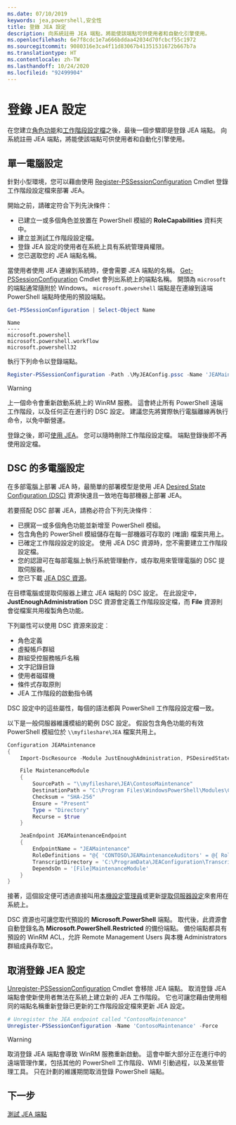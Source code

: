 ```yaml
---
ms.date: 07/10/2019
keywords: jea,powershell,安全性
title: 登錄 JEA 設定
description: 向系統註冊 JEA 端點，將能使該端點可供使用者和自動化引擎使用。
ms.openlocfilehash: 6e7f8cdc1e7a666bddaa42034d70fcbcf55c1972
ms.sourcegitcommit: 9080316e3ca4f11d83067b41351531672b667b7a
ms.translationtype: HT
ms.contentlocale: zh-TW
ms.lasthandoff: 10/24/2020
ms.locfileid: "92499904"
---
```

# <a name="registering-jea-configurations"></a>登錄 JEA 設定

在您建立[角色功能](role-capabilities.md)和[工作階段設定檔](session-configurations.md)之後，最後一個步驟即是登錄 JEA 端點。 向系統註冊 JEA 端點，將能使該端點可供使用者和自動化引擎使用。

## <a name="single-machine-configuration"></a>單一電腦設定

針對小型環境，您可以藉由使用 [Register-PSSessionConfiguration](/powershell/module/microsoft.powershell.core/register-pssessionconfiguration) Cmdlet 登錄工作階段設定檔來部署 JEA。

開始之前，請確定符合下列先決條件：

- 已建立一或多個角色並放置在 PowerShell 模組的 **RoleCapabilities** 資料夾中。
- 建立並測試工作階段設定檔。
- 登錄 JEA 設定的使用者在系統上具有系統管理員權限。
- 您已選取您的 JEA 端點名稱。

當使用者使用 JEA 連線到系統時，便會需要 JEA 端點的名稱。 [Get-PSSessionConfiguration](/powershell/module/microsoft.powershell.core/get-pssessionconfiguration) Cmdlet 會列出系統上的端點名稱。 開頭為 `microsoft` 的端點通常隨附於 Windows。 `microsoft.powershell` 端點是在連線到遠端 PowerShell 端點時使用的預設端點。

```powershell
Get-PSSessionConfiguration | Select-Object Name
```

```Output
Name
----
microsoft.powershell
microsoft.powershell.workflow
microsoft.powershell32
```

執行下列命令以登錄端點。

```powershell
Register-PSSessionConfiguration -Path .\MyJEAConfig.pssc -Name 'JEAMaintenance' -Force
```

> [!WARNING]
> 上一個命令會重新啟動系統上的 WinRM 服務。 這會終止所有 PowerShell 遠端工作階段，以及任何正在進行的 DSC 設定。 建議您先將實際執行電腦離線再執行命令，以免中斷營運。

登錄之後，即可[使用 JEA](using-jea.md)。 您可以隨時刪除工作階段設定檔。 端點登錄後即不再使用設定檔。

## <a name="multi-machine-configuration-with-dsc"></a>DSC 的多電腦設定

在多部電腦上部署 JEA 時，最簡單的部署模型是使用 JEA [Desired State Configuration (DSC)](../../../dsc/overview/overview.md) 資源快速且一致地在每部機器上部署 JEA。

若要搭配 DSC 部署 JEA，請務必符合下列先決條件︰

- 已撰寫一或多個角色功能並新增至 PowerShell 模組。
- 包含角色的 PowerShell 模組儲存在每一部機器可存取的 (唯讀) 檔案共用上。
- 已確定工作階段設定的設定。 使用 JEA DSC 資源時，您不需要建立工作階段設定檔。
- 您的認證可在每部電腦上執行系統管理動作，或存取用來管理電腦的 DSC 提取伺服器。
- 您已下載 [JEA DSC 資源](https://github.com/powershell/JEA/tree/master/DSC%20Resource)。

在目標電腦或提取伺服器上建立 JEA 端點的 DSC 設定。 在此設定中， **JustEnoughAdministration** DSC 資源會定義工作階段設定檔，而 **File** 資源則會從檔案共用複製角色功能。

下列屬性可以使用 DSC 資源來設定︰

- 角色定義
- 虛擬帳戶群組
- 群組受控服務帳戶名稱
- 文字記錄目錄
- 使用者磁碟機
- 條件式存取原則
- JEA 工作階段的啟動指令碼

DSC 設定中的這些屬性，每個的語法都與 PowerShell 工作階段設定檔一致。

以下是一般伺服器維護模組的範例 DSC 設定。 假設包含角色功能的有效 PowerShell 模組位於 `\\myfileshare\JEA` 檔案共用上。

```powershell
Configuration JEAMaintenance
{
    Import-DscResource -Module JustEnoughAdministration, PSDesiredStateConfiguration

    File MaintenanceModule
    {
        SourcePath = "\\myfileshare\JEA\ContosoMaintenance"
        DestinationPath = "C:\Program Files\WindowsPowerShell\Modules\ContosoMaintenance"
        Checksum = "SHA-256"
        Ensure = "Present"
        Type = "Directory"
        Recurse = $true
    }

    JeaEndpoint JEAMaintenanceEndpoint
    {
        EndpointName = "JEAMaintenance"
        RoleDefinitions = "@{ 'CONTOSO\JEAMaintenanceAuditors' = @{ RoleCapabilities = 'GeneralServerMaintenance-Audit' }; 'CONTOSO\JEAMaintenanceAdmins' = @{ RoleCapabilities = 'GeneralServerMaintenance-Audit', 'GeneralServerMaintenance-Admin' } }"
        TranscriptDirectory = 'C:\ProgramData\JEAConfiguration\Transcripts'
        DependsOn = '[File]MaintenanceModule'
    }
}
```

接著，這個設定便可透過直接叫用[本機設定管理員](/powershell/scripting/dsc/managing-nodes/metaConfig)或更新[提取伺服器設定](/powershell/scripting/dsc/pull-server/pullServer)來套用在系統上。

DSC 資源也可讓您取代預設的 **Microsoft.PowerShell** 端點。 取代後，此資源會自動登錄名為 **Microsoft.PowerShell.Restricted** 的備份端點。 備份端點都具有預設的 WinRM ACL，允許 Remote Management Users 與本機 Administrators 群組成員存取它。

## <a name="unregistering-jea-configurations"></a>取消登錄 JEA 設定

[Unregister-PSSessionConfiguration](/powershell/module/microsoft.powershell.core/Unregister-PSSessionConfiguration) Cmdlet 會移除 JEA 端點。 取消登錄 JEA 端點會使新使用者無法在系統上建立新的 JEA 工作階段。 它也可讓您藉由使用相同的端點名稱重新登錄已更新的工作階段設定檔來更新 JEA 設定。

```powershell
# Unregister the JEA endpoint called "ContosoMaintenance"
Unregister-PSSessionConfiguration -Name 'ContosoMaintenance' -Force
```

> [!WARNING]
> 取消登錄 JEA 端點會導致 WinRM 服務重新啟動。 這會中斷大部分正在進行中的遠端管理作業，包括其他的 PowerShell 工作階段、WMI 引動過程，以及某些管理工具。 只在計劃的維護期間取消登錄 PowerShell 端點。

## <a name="next-steps"></a>下一步

[測試 JEA 端點](using-jea.md)
